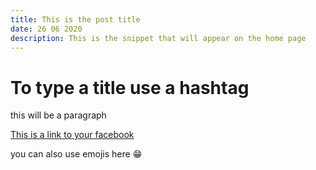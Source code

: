 ```yaml
---
title: This is the post title
date: 26 06 2020
description: This is the snippet that will appear on the home page
---
```

# To type a title use a hashtag

this will be a paragraph

[This is a link to your facebook](https://www.facebook.com/GreasbyOpticians)

you can also use emojis here 😁